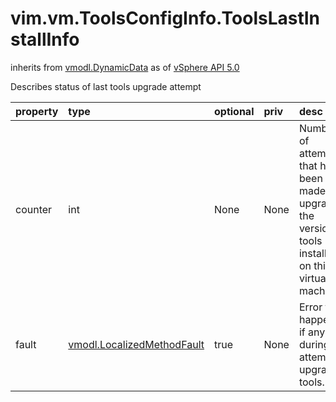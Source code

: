 vim.vm.ToolsConfigInfo.ToolsLastInstallInfo
===========================================
inherits from [vmodl.DynamicData](docs/vmodl.DynamicData.md)
as of [vSphere API 5.0](vim.version.md#vim.version.version7)


Describes status of last tools upgrade attempt

| property | type | optional | priv | desc |
|:---------|:-----|:---------|:-----|:-----|
| counter | int | None | None | Number of attempts that have been made to upgrade the version of tools  installed on this virtual machine. |
| fault | [vmodl.LocalizedMethodFault](vmodl.LocalizedMethodFault.md "vmodl.LocalizedMethodFault") | true | None | Error that happened, if any, during last attempt to upgrade tools. |


